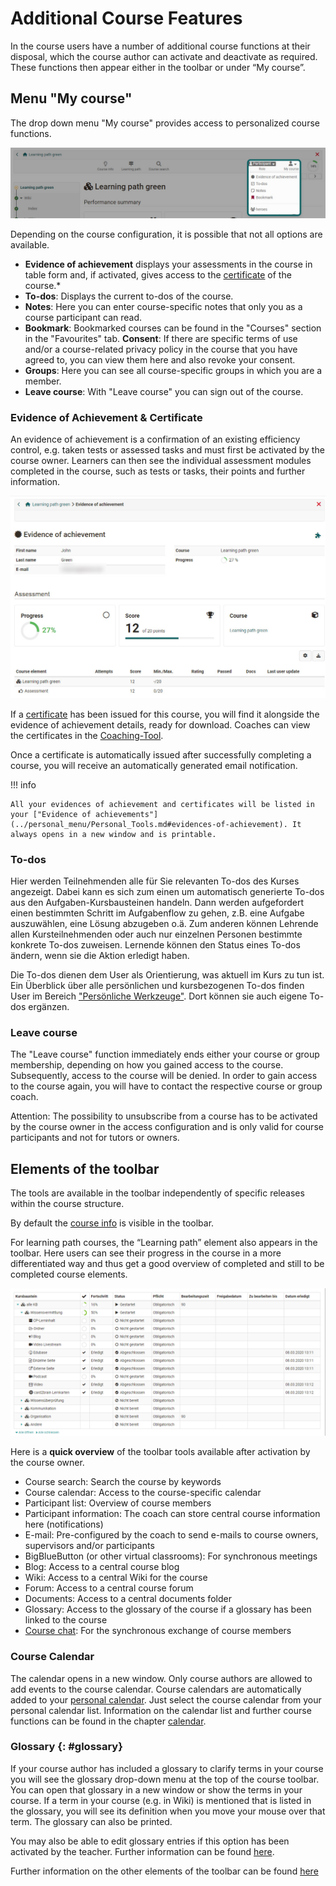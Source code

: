 # Additional Course Features

In the course users have a number of additional course functions at their disposal, which the course author can activate and deactivate as required. 
These functions then appear either in the toolbar or under “My course”. 

## Menu "My course"

The drop down menu "My course" provides access to personalized course functions. 

![Dropdown - Mein Kurs](assets/Mein_Kurs_menue_19en.jpg)

Depending on the course configuration, it is possible that not all
options are available.  

 * **Evidence of achievement** displays your assessments in the course in table form and, if activated, gives access to the [certificate](../learningresources/Course_Settings_Assessment.md#certificate) of the course.*
 * **To-dos**: Displays the current to-dos of the course. 
  * **Notes**: Here you can enter course-specific notes that only you as a course participant can read. 
  * **Bookmark**: Bookmarked courses can be found in the "Courses" section in the "Favourites" tab.
  **Consent**: If there are specific terms of use and/or a course-related privacy policy in the course that you have agreed to, you can view them here and also revoke your consent. 
  * **Groups**: Here you can see all course-specific groups in which you are a member.
  * **Leave course**: With "Leave course" you can sign out of the course.


###  Evidence of Achievement & Certificate

An evidence of achievement is a confirmation of an existing efficiency control, e.g. taken tests or assessed tasks and must first be activated by the course owner. Learners can then see the individual assessment modules completed in the course, such as tests or tasks, their points and further information.

![evidence of achievement](assets/evidence_of_achievement_19.jpg)

If a [certificate](../learningresources/Course_Settings_Assessment.md#certificate) has been issued for this course, you will find it alongside the evidence of achievement details, ready for download. Coaches can view the certificates in the [Coaching-Tool](../area_modules/Coaching.md).

Once a certificate is automatically issued after successfully completing a course, you will receive an automatically generated email notification.

!!! info 

    All your evidences of achievement and certificates will be listed in your ["Evidence of achievements"](../personal_menu/Personal_Tools.md#evidences-of-achievement). It always opens in a new window and is printable.

### To-dos
Hier werden Teilnehmenden alle für Sie relevanten To-dos des Kurses angezeigt. 
Dabei kann es sich zum einen um automatisch generierte To-dos aus den Aufgaben-Kursbausteinen handeln. Dann werden aufgefordert einen bestimmten Schritt im Aufgabenflow zu gehen, z.B. eine Aufgabe auszuwählen, eine Lösung abzugeben o.ä. 
Zum anderen können Lehrende allen Kursteilnehmenden oder auch nur einzelnen Personen bestimmte konkrete To-dos zuweisen. Lernende können den Status eines To-dos ändern, wenn sie die Aktion erledigt haben. 

Die To-dos dienen dem User als Orientierung, was aktuell im Kurs zu tun ist. 
Ein Überblick über alle persönlichen und kursbezogenen To-dos finden User im Bereich ["Persönliche Werkzeuge"](../personal_menu/To-Dos.de.md). Dort können sie auch eigene To-dos ergänzen.  

### Leave course

The "Leave course" function immediately ends either your course or group membership, depending on how you gained access to the course. Subsequently, access to the course will be denied. In order to gain access to the course again, you will have to contact the respective course or group coach.

Attention: The possibility to unsubscribe from a course has to be activated by the course owner in the access configuration and is only valid for course participants and not for tutors or owners.


## Elements of the toolbar

The tools are available in the toolbar independently of specific releases within the course structure.

By default the [course info](../learningresources/Info_page.md) is visible in the toolbar. 

For learning path courses, the “Learning path” element also appears in the toolbar. Here users can see their progress in the course in a more differentiated way and thus get a good overview of completed and still to be completed course elements. 

![Mein Lernpfad](assets/Mein_Lernpfad.png)

Here is a **quick overview** of the toolbar tools available after activation by the course owner. 

 * Course search: Search the course by keywords  
 * Course calendar: Access to the course-specific calendar
  * Participant list: Overview of course members
  * Participant information: The coach can store central course information here (notifications)
  * E-mail: Pre-configured by the coach to send e-mails to course owners, supervisors and/or participants
  * BigBlueButton (or other virtual classrooms): For synchronous meetings
  * Blog: Access to a central course blog
  * Wiki: Access to a central Wiki for the course
  * Forum: Access to a central course forum
  * Documents: Access to a central documents folder
  * Glossary: Access to the glossary of the course if a glossary has been linked to the course
  * [Course chat](../basic_concepts/Chat.md): For the synchronous exchange of course members
 
  

### Course Calendar

The calendar opens in a new window. Only course authors are allowed to add events to the course calendar. Course calendars are automatically added to your [personal calendar](../personal_menu/Personal_Tools.md#PersonalMenu-_pers_kalender). Just select the course calendar from your personal calendar list. Information on the calendar list and further course functions can be found in the chapter [calendar](../personal_menu/Calendar.md).

###   Glossary {: #glossary}

If your course author has included a glossary to clarify terms in your course you will see the glossary drop-down menu at the top of the course toolbar. You can open that glossary in a new window or show the terms in your course. If a term in your course (e.g. in Wiki) is mentioned that is listed in the glossary, you will see its definition when you move your mouse over that term. The glossary can also be printed.

You may also be able to edit glossary entries if this option has been activated by the teacher. Further information can be found [here](../learningresources/Using_Additional_Course_Features.md).


Further information on the other elements of the toolbar can be found [here](../learningresources/Using_Additional_Course_Features.md)
  

  


